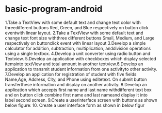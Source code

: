 # basic-program-android
1.Take a TextView with some default text and change text color with threedifferent buttons Red, Green, and Blue respectively on button click eventwith linear layout.
2.Take  a  TextView  with  some  default  text  and  change  text  font  size  withthree different buttons Small, Medium, and Large respectively on buttonclick event with linear layout
3.Develop a simple calculator for addition, subtraction, multiplication, anddivision operations using a single textbox.
4.Develop a unit converter using radio button and Textview.
5.Develop  an  application  with  checkboxes  which  display  selected  itemsinto textView and total amount in another textview.6.Develop an application to transmit student information from one activityto other activity.
7.Develop an application for registration of student with five fields Name,Age, Address, City, and Phone using editetext. On submit button transferthese information and display on another activity.
8.Develop  an  application  which  accepts  first  name  and  last  name  withdifferent text box and on button click combine first name and last nameand display it into label second screen.
9.Create a userinterface screen with buttons as shown below figure:
10. Create a user interface form as shown in below figur

